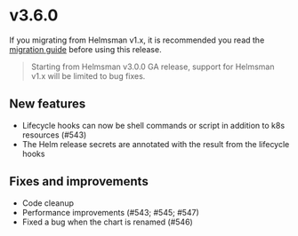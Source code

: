 # v3.6.0

If you migrating from Helmsman v1.x, it is recommended you read the [migration guide](https://github.com/Praqma/helmsman/blob/master/docs/how_to/misc/migrate_to_3.md) before using this release.

> Starting from Helmsman v3.0.0 GA release, support for Helmsman v1.x will be limited to bug fixes.

## New features

- Lifecycle hooks can now be shell commands or script in addition to k8s resources (#543)
- The Helm release secrets are annotated with the result from the lifecycle hooks

## Fixes and improvements

- Code cleanup
- Performance improvements (#543; #545; #547)
- Fixed a bug when the chart is renamed (#546)
